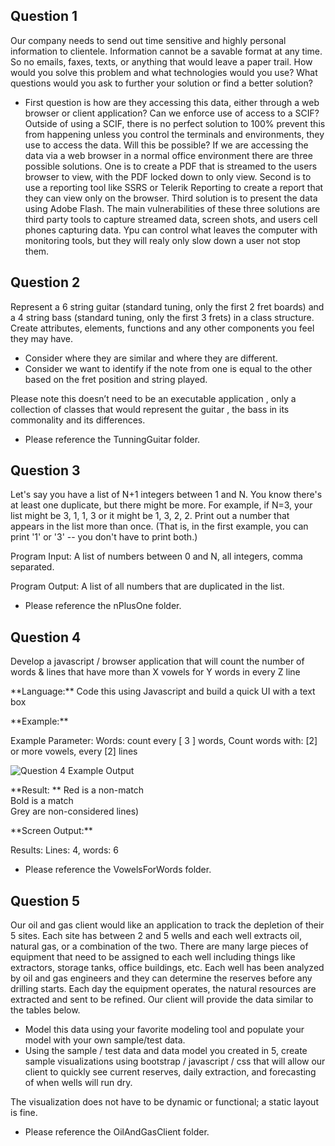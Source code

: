 ## Question 1
<p>Our company needs to send out time sensitive and highly personal information to clientele.
Information cannot be a savable format at any time. So no emails, faxes, texts, or anything that
would leave a paper trail. How would you solve this problem and what technologies would you
use? What questions would you ask to further your solution or find a better solution?</p>

- First question is how are they accessing this data, either through a web browser or client application? Can we enforce 
use of access to a SCIF? Outside of using a SCIF, there is no perfect solution to 100% prevent this from happening unless 
you control the terminals and environments, they use to access the data. Will this be possible? If we are accessing the 
data via a web browser in a normal office environment there are three possible solutions. One is to create a PDF that is 
streamed to the users browser to view, with the PDF locked down to only view. Second is to use a reporting tool like 
SSRS or Telerik Reporting to create a report that they can view only on the browser. Third solution is to present the data 
using Adobe Flash. The main vulnerabilities of these three solutions are third party tools to capture streamed data, 
screen shots, and users cell phones capturing data. Ypu can control what leaves the computer with monitoring tools, 
but they will realy only slow down a user not stop them.

## Question 2
<p>Represent a 6 string guitar (standard tuning, only the first 2 fret boards) and a 4 string bass
(standard tuning, only the first 3 frets) in a class structure. Create attributes, elements, functions
and any other components you feel they may have.</p>

- Consider where they are similar and where they are different.
- Consider we want to identify if the note from one is equal to the other based on the fret
position and string played.

<p>Please note this doesn’t need to be an executable application , only a collection of classes that
would represent the guitar , the bass in its commonality and its differences.</p>

- Please reference the TunningGuitar folder.

## Question 3
<p>Let's say you have a list of N+1 integers between 1 and N. You know there's at least one
duplicate, but there might be more. For example, if N=3, your list might be 3, 1, 1, 3 or it might
be 1, 3, 2, 2. Print out a number that appears in the list more than once. (That is, in the first
example, you can print '1' or '3' -- you don't have to print both.)</p>
<p>Program Input: A list of numbers between 0 and N, all integers, comma separated.</p>
<p>Program Output: A list of all numbers that are duplicated in the list.</p>

- Please reference the nPlusOne folder.


## Question 4
<p>Develop a javascript / browser application that will count the number of words & lines that have
more than X vowels for Y words in every Z line</p>

<p>**Language:** Code this using Javascript and build a quick UI with a text box</p>

<p>**Example:**</p>
</p>Example Parameter: Words: count every [ 3 ] words, Count words with: [2] or more vowels,
every [2] lines</p>

<p><img src="https://github.com/jbcirs/GuestXCodeTest/VowelsForWords/question4ExampleOutput.jpg" alt="Question 4 Example Output"><p>

<p>**Result: ** Red is a non-match</br>
Bold is a match</br>
Grey are non-considered lines)</p>
<p>**Screen Output:**</p>
<p>Results: Lines: 4, words: 6</p>

- Please reference the VowelsForWords folder.


## Question 5
<p>Our oil and gas client would like an application to track the depletion of their 5 sites. Each site
has between 2 and 5 wells and each well extracts oil, natural gas, or a combination of the two.
There are many large pieces of equipment that need to be assigned to each well including
things like extractors, storage tanks, office buildings, etc. Each well has been analyzed by oil
and gas engineers and they can determine the reserves before any drilling starts. Each day the
equipment operates, the natural resources are extracted and sent to be refined. Our client will
provide the data similar to the tables below.</p>

- Model this data using your favorite modeling tool and populate your model with your own
sample/test data.
- Using the sample / test data and data model you created in 5, create sample
visualizations using bootstrap / javascript / css that will allow our client to quickly see
current reserves, daily extraction, and forecasting of when wells will run dry.

<p>The visualization does not have to be dynamic or functional; a static layout is fine.</p>

- Please reference the OilAndGasClient folder.

